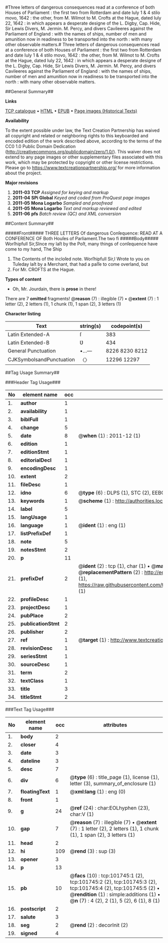 #Three letters of dangerous consequences read at a conference of both Houses of Parliament : the first two from Rotterdam and date Iuly 1 & 4 stilo movo, 1642 : the other, from M. Wilmot to M. Crofts at the Hague, dated Iuly 22, 1642 : in which appears a desperate designe of the L. Digby, Cap. Hide, Sir Lewis Divers, M. Jermin. M. Percy, and divers Cavileeres against the Parliament of England : with the names of ships, number of men and amunition now in readiness to be transported into the north : with many other observable matters.#
Three letters of dangerous consequences read at a conference of both Houses of Parliament : the first two from Rotterdam and date Iuly 1 & 4 stilo movo, 1642 : the other, from M. Wilmot to M. Crofts at the Hague, dated Iuly 22, 1642 : in which appears a desperate designe of the L. Digby, Cap. Hide, Sir Lewis Divers, M. Jermin. M. Percy, and divers Cavileeres against the Parliament of England : with the names of ships, number of men and amunition now in readiness to be transported into the north : with many other observable matters.

##General Summary##

**Links**

[TCP catalogue](http://www.ota.ox.ac.uk/tcp/)  • 
[HTML](http://tei.it.ox.ac.uk/tcp/Texts-HTML/free/A62/A62486.html)  • 
[EPUB](http://tei.it.ox.ac.uk/tcp/Texts-EPUB/free/A62/A62486.epub) • 
[Page images (Historical Texts)](https://historicaltexts.jisc.ac.uk/eebo-13770433e)

**Availability**

To the extent possible under law, the Text Creation Partnership has waived all copyright and related or neighboring rights to this keyboarded and encoded edition of the work described above, according to the terms of the CC0 1.0 Public Domain Dedication (http://creativecommons.org/publicdomain/zero/1.0/). This waiver does not extend to any page images or other supplementary files associated with this work, which may be protected by copyright or other license restrictions. Please go to https://www.textcreationpartnership.org/ for more information about the project.

**Major revisions**

1. __2011-03__ __TCP__ *Assigned for keying and markup*
1. __2011-04__ __SPi Global__ *Keyed and coded from ProQuest page images*
1. __2011-05__ __Mona Logarbo__ *Sampled and proofread*
1. __2011-05__ __Mona Logarbo__ *Text and markup reviewed and edited*
1. __2011-06__ __pfs__ *Batch review (QC) and XML conversion*

##Content Summary##

#####Front#####
THREE LETTERS Of dangerous Conſequence: READ AT A CONFERENCE OF Both Houſes of Parliament.The two fi
#####Body#####
Worſhipfull Sir,SInce my laſt by the Poſt, many things of conſequence have come to my hand, The Ship
1. The Contents of the incloſed note.
Worſhipfull Sir,I Wrote to you on Tuſeday laſt by a Merchant, that had a paſſe to come overland, but
1. For Mr. CROFTS at the Hague.

**Types of content**

  * Oh, Mr. Jourdain, there is **prose** in there!

There are 7 **omitted** fragments! 
 @__reason__ (7) : illegible (7)  •  @__extent__ (7) : 1 letter (2), 2 letters (1), 1 chunk (1), 1 span (2), 3 letters (1)

**Character listing**


|Text|string(s)|codepoint(s)|
|---|---|---|
|Latin Extended-A|ſ|383|
|Latin Extended-B|Ʋ|434|
|General Punctuation|•…—|8226 8230 8212|
|CJKSymbolsandPunctuation|〈〉|12296 12297|

##Tag Usage Summary##

###Header Tag Usage###

|No|element name|occ|attributes|
|---|---|---|---|
|1.|__author__|1||
|2.|__availability__|1||
|3.|__biblFull__|1||
|4.|__change__|5||
|5.|__date__|8| @__when__ (1) : 2011-12 (1)|
|6.|__edition__|1||
|7.|__editionStmt__|1||
|8.|__editorialDecl__|1||
|9.|__encodingDesc__|1||
|10.|__extent__|2||
|11.|__fileDesc__|1||
|12.|__idno__|6| @__type__ (6) : DLPS (1), STC (2), EEBO-CITATION (1), OCLC (1), VID (1)|
|13.|__keywords__|1| @__scheme__ (1) : http://authorities.loc.gov/ (1)|
|14.|__label__|5||
|15.|__langUsage__|1||
|16.|__language__|1| @__ident__ (1) : eng (1)|
|17.|__listPrefixDef__|1||
|18.|__note__|5||
|19.|__notesStmt__|2||
|20.|__p__|11||
|21.|__prefixDef__|2| @__ident__ (2) : tcp (1), char (1)  •  @__matchPattern__ (2) : ([0-9\-]+):([0-9IVX]+) (1), (.+) (1)  •  @__replacementPattern__ (2) : http://eebo.chadwyck.com/downloadtiff?vid=$1&page=$2 (1), https://raw.githubusercontent.com/textcreationpartnership/Texts/master/tcpchars.xml#$1 (1)|
|22.|__profileDesc__|1||
|23.|__projectDesc__|1||
|24.|__pubPlace__|2||
|25.|__publicationStmt__|2||
|26.|__publisher__|2||
|27.|__ref__|1| @__target__ (1) : http://www.textcreationpartnership.org/docs/. (1)|
|28.|__revisionDesc__|1||
|29.|__seriesStmt__|1||
|30.|__sourceDesc__|1||
|31.|__term__|2||
|32.|__textClass__|1||
|33.|__title__|3||
|34.|__titleStmt__|2||


###Text Tag Usage###

|No|element name|occ|attributes|
|---|---|---|---|
|1.|__body__|2||
|2.|__closer__|4||
|3.|__date__|3||
|4.|__dateline__|3||
|5.|__desc__|7||
|6.|__div__|6| @__type__ (6) : title_page (1), license (1), letter (3), summary_of_enclosure (1)|
|7.|__floatingText__|1| @__xml:lang__ (1) : eng (0)|
|8.|__front__|1||
|9.|__g__|24| @__ref__ (24) : char:EOLhyphen (23), char:V (1)|
|10.|__gap__|7| @__reason__ (7) : illegible (7)  •  @__extent__ (7) : 1 letter (2), 2 letters (1), 1 chunk (1), 1 span (2), 3 letters (1)|
|11.|__head__|2||
|12.|__hi__|109| @__rend__ (3) : sup (3)|
|13.|__opener__|3||
|14.|__p__|13||
|15.|__pb__|10| @__facs__ (10) : tcp:101745:1 (2), tcp:101745:2 (2), tcp:101745:3 (2), tcp:101745:4 (2), tcp:101745:5 (2)  •  @__rendition__ (1) : simple:additions (1)  •  @__n__ (7) : 4 (2), 2 (1), 5 (2), 6 (1), 8 (1)|
|16.|__postscript__|2||
|17.|__salute__|3||
|18.|__seg__|2| @__rend__ (2) : decorInit (2)|
|19.|__signed__|4||
